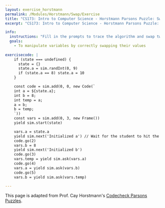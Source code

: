 ```yaml
---
layout: exercise_horstmann
permalink: /Modules/Horstmann/Swap/Exercise
title: "CS173: Intro to Computer Science - Horstmann Parsons Puzzle: Swap"
excerpt: "CS173: Intro to Computer Science - Horstmann Parsons Puzzle: Swap"

info:
  instructions: "Fill in the prompts to trace the algorithm and swap two <code>integer</code> variables."
  goals:
    - To manipulate variables by correctly swapping their values
  
exercisecode: |
    if (state === undefined) { 
      state = {}
      state.a = sim.randInt(0, 9)
      if (state.a == 8) state.a = 10
    }

    const code = sim.add(0, 0, new Code(`
    int a = ${state.a};
    int b = 8;
    int temp = a;
    a = b;
    b = temp;
    `))
    const vars = sim.add(0, 3, new Frame())
    yield sim.start(state)

    vars.a = state.a
    yield sim.next('Initialized a') // Wait for the student to hit the Next button
    code.go(2) 
    vars.b = 8
    yield sim.next('Initialized b')
    code.go(3)
    vars.temp = yield sim.ask(vars.a)
    code.go(4)
    vars.a = yield sim.ask(vars.b)
    code.go(5)
    vars.b = yield sim.ask(vars.temp)
        
---
```


This page is adapted from Prof. Cay Horstmann's [Codecheck Parsons Puzzles](https://horstmann.com/codecheck/authoring.html#pseudocode-parsons-puzzles).